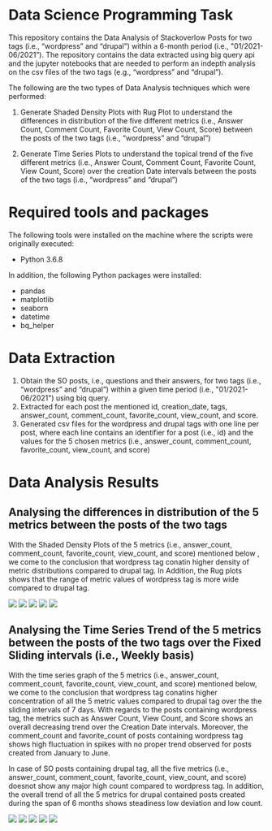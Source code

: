 # Data Science Programming Task
This repository contains the Data Analysis of Stackoverlow Posts for two tags (i.e., “wordpress” and “drupal”)  within a 6-month period (i.e., "01/2021-06/2021”). The repository contains the data extracted using big query api and the jupyter notebooks that are needed to perform an indepth analysis on the csv files of the two tags (e.g., “wordpress” and “drupal”). 

The following are the two types of Data Analysis techniques which were performed: 

1. Generate Shaded Density Plots with Rug Plot to understand the differences in distribution of the five different metrics (i.e., Answer Count, Comment Count, Favorite Count, View Count, Score) between the posts of the two tags (i.e.,  “wordpress” and “drupal”)

2. Generate Time Series Plots to understand the topical trend of the five different metrics (i.e., Answer Count, Comment Count, Favorite Count, View Count, Score) over the creation Date intervals between the posts of the two tags (i.e.,  “wordpress” and “drupal”)

# Required tools and packages
The following tools were installed on the machine where the scripts were originally executed:
* Python 3.6.8

In addition, the following Python packages were installed:

* pandas
* matplotlib
* seaborn
* datetime
* bq_helper

# Data Extraction
1. Obtain the SO posts, i.e., questions and their answers, for two tags (i.e., “wordpress” and “drupal”) within a given time period (i.e., "01/2021-06/2021") using biq query. 
2. Extracted for each post the mentioned id, creation_date, tags, answer_count, comment_count, favorite_count, view_count, and score. 
3. Generated csv files for the wordpress and drupal tags with one line per post, where each line contains an identifier for a post (i.e., id) and the values for the 5 chosen metrics (i.e., answer_count, comment_count, favorite_count, view_count, and score)

# Data Analysis Results

## Analysing the differences in distribution of the 5 metrics between the posts of the two tags

With the Shaded Density Plots of the 5 metrics (i.e., answer_count, comment_count, favorite_count, view_count, and score) mentioned below , we come to the conclusion that wordpress tag conatin higher density of metric distributions compared to drupal tag. In Addition, the Rug plots shows that the range of metric values of wordpress tag is more wide compared to drupal tag.

![](https://github.com/jaskirat111/StackoverFlowDataAnalysis/blob/main/figures/Shaded%20Density%20Plot%20with%20Rug%20Plot%20for%20Answer%20Count.jpg)
![](https://github.com/jaskirat111/StackoverFlowDataAnalysis/blob/main/figures/Shaded%20Density%20Plot%20with%20Rug%20Plot%20for%20Comment%20Count.jpg)
![](https://github.com/jaskirat111/StackoverFlowDataAnalysis/blob/main/figures/Shaded%20Density%20Plot%20with%20Rug%20Plot%20for%20Favorite%20Count.jpg)
![](https://github.com/jaskirat111/StackoverFlowDataAnalysis/blob/main/figures/Shaded%20Density%20Plot%20with%20Rug%20Plot%20for%20View%20Count.jpg)
![](https://github.com/jaskirat111/StackoverFlowDataAnalysis/blob/main/figures/Shaded%20Density%20Plot%20with%20Rug%20Plot%20for%20Score.jpg)

## Analysing the Time Series Trend of the 5 metrics between the posts of the two tags over the Fixed Sliding intervals (i.e., Weekly basis)

With the time series graph of the 5 metrics (i.e., answer_count, comment_count, favorite_count, view_count, and score) mentioned below, we come to the conclusion that wordpress tag conatins higher concentration of all the 5 metric values compared to drupal tag over the the sliding intervals of 7 days. With regards to the posts containing wordpress tag, the metrics such as Answer Count, View Count, and Score shows an overall decreasing trend over the Creation Date intervals. Moreover, the comment_count and favorite_count of posts containing wordpress tag shows high fluctuation in spikes with no proper trend observed for posts created from January to June. 

In case of SO posts containing drupal tag, all the five metrics (i.e., answer_count, comment_count, favorite_count, view_count, and score) doesnot show any major high count  compared to wordpress tag. In addition, the overall trend of all the 5 metrics for drupal contained posts created during the span of 6 months shows steadiness low deviation and low count.

![](https://github.com/jaskirat111/StackoverFlowDataAnalysis/blob/main/figures/Answer%20Count%20Trend%20of%202%20tags.jpg)
![](https://github.com/jaskirat111/StackoverFlowDataAnalysis/blob/main/figures/View%20Count%20Trend%20of%202%20tags.jpg)
![](https://github.com/jaskirat111/StackoverFlowDataAnalysis/blob/main/figures/Score%20Trend%20of%202%20tags.jpg)
![](https://github.com/jaskirat111/StackoverFlowDataAnalysis/blob/main/figures/Comment%20Count%20Trend%20of%202%20tags.jpg)
![](https://github.com/jaskirat111/StackoverFlowDataAnalysis/blob/main/figures/Favorite%20Count%20Trend%20of%202%20tags.jpg)

